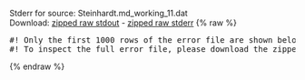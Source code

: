 Stderr for source:  Steinhardt.md_working_11.dat   
Download: [zipped raw stdout](Steinhardt.md_working_11.dat.plumed_master.stdout.txt.zip) - [zipped raw stderr](Steinhardt.md_working_11.dat.plumed_master.stderr.txt.zip) 
{% raw %}
<pre>
#! Only the first 1000 rows of the error file are shown below
#! To inspect the full error file, please download the zipped raw stderr file above
</pre>
{% endraw %}
